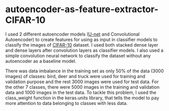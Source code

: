 # autoencoder-as-feature-extractor-CIFAR-10

I used 2 different autoencoder models ([U-net](https://arxiv.org/pdf/1505.04597.pdf) and Convolutional Autoencoder) to create features for using as input in classifier models to classify the images of [CIFAR-10](https://www.cs.toronto.edu/~kriz/cifar.html) dataset. I used both stacked dense layer and dense layers after convolution layers as classifier models. I also used a simple convolution neural network to classify the dataset without any autoencoder as a baseline model.

There was data imbalance in the training set as only 50% of the data (3000 images) of classes: bird, deer and truck were used for training and validation purpose and the rest 3000 images were used for test data. For the other 7 classes, there were 5000 images in the training and validation data and 1000 images in the test data. To tackle this problem, I used the class_weight function in the keras.units library, that tells the model to pay more attention to data belonging to classes with less data.
